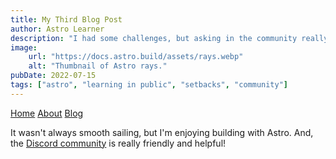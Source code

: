 ```yaml
---
title: My Third Blog Post
author: Astro Learner
description: "I had some challenges, but asking in the community really helped!"
image:
    url: "https://docs.astro.build/assets/rays.webp"
    alt: "Thumbnail of Astro rays."
pubDate: 2022-07-15
tags: ["astro", "learning in public", "setbacks", "community"]
---
```

<a href="/">Home</a>
<a href="/about/">About</a>
<a href="/blog/">Blog</a>
    
It wasn't always smooth sailing, but I'm enjoying building with Astro. And, the [Discord community](https://astro.build/chat) is really friendly and helpful!